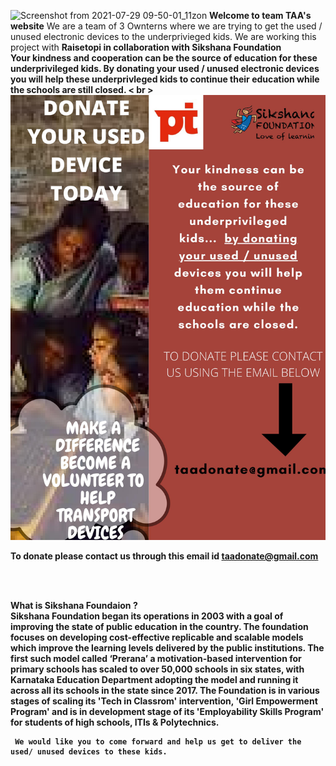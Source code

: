 ![Screenshot from 2021-07-29 09-50-01_11zon](https://user-images.githubusercontent.com/87887668/127431635-4ddcb485-b711-4fd5-a219-d648445cfd48.jpg)
<b>Welcome to team TAA's website</b>
We are a team of 3 Ownterns where we are trying to get the used / unused electronic devices to the underprivieged kids. 
We are working this project with <b> Raisetopi <b> in collaboration with <b> Sikshana 
  Foundation <b> <br>
<b> Your kindness and cooperation can be the source of education for these underprivileged kids. By donating your used / unused electronic devices you will help 
  these underprivleged kids to continue their education while the schools are still closed. 
  < br >  
  <img src="https://github.com/arjunvoruganti/TAA/blob/main/0001.jpg">
  
 <b> To donate please contact us through this email id <b> taadonate@gmail.com
  
  <br>  <br>
  
   <b> What is Sikshana Foundaion ? <b> <br> Sikshana Foundation began its operations in 2003 with a goal of improving the state of public education in the country. The foundation focuses on developing cost-effective replicable and scalable models which improve the learning levels delivered by the public institutions. The first such model called ‘Prerana’ a motivation-based intervention for primary schools has scaled to over 50,000 schools in six states, with Karnataka Education Department adopting the model and running it across all its schools in the state since 2017. The Foundation is in various stages of scaling its 'Tech in Classrom' intervention, 'Girl Empowerment Program' and is in development stage of its 'Employability Skills Program' for students of high schools, ITIs & Polytechnics. 

     
     We would like you to come forward and help us get to deliver the used/ unused devices to these kids.
